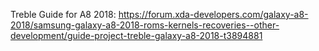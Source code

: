 Treble Guide for A8 2018:
https://forum.xda-developers.com/galaxy-a8-2018/samsung-galaxy-a8-2018-roms-kernels-recoveries--other-development/guide-project-treble-galaxy-a8-2018-t3894881

